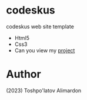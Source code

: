 # codeskus
codeskus web site template

- Html5
- Css3 
- Can you view my [project](https://toshpulatovalimardon.github.io/codeskus/)

# Author 
(2023) Toshpo'latov Alimardon
